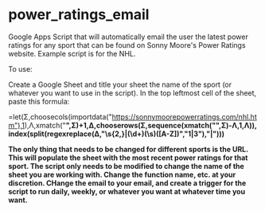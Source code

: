 # power_ratings_email
Google Apps Script that will automatically email the user the latest power ratings for any sport that can be found on Sonny Moore's Power Ratings website. Example script is for the NHL.

To use:

Create a Google Sheet and title your sheet the name of the sport (or whatever you want to use in the script). In the top leftmost cell of the sheet, paste this formula:

=let(Σ,choosecols(importdata("https://sonnymoorepowerratings.com/nhl.htm"),1),Λ,xmatch("<B>",Σ)+1,Δ,chooserows(Σ,sequence(xmatch("</H3>",Σ)-Λ,1,Λ)), index(split(regexreplace(Δ,"\s{2,}|(\d+)(\s)([A-Z])","$1|$3"),"|")))

The only thing that needs to be changed for different sports is the URL. This will populate the sheet with the most recent power ratings for that sport. The script only needs to be modified to change the name of the sheet you are working with. Change the function name, etc. at your discretion. CHange the email to your email, and create a trigger for the script to run daily, weekly, or whatever you want at whatever time you want. 
